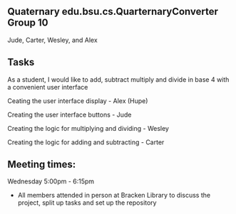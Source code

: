 
## Quaternary edu.bsu.cs.QuarternaryConverter Group 10

Jude, Carter, Wesley, and Alex


## Tasks

As a student, I would like to add, subtract multiply and divide in base 4 with a convenient user interface

Ceating the user interface display - Alex (Hupe)

Creating the user interface buttons - Jude

Creating the logic for multiplying and dividing - Wesley

Creating the logic for adding and subtracting - Carter

## Meeting times: 

Wednesday 5:00pm - 6:15pm
 - All members attended in person at Bracken Library to discuss the project, split up tasks and set up the repository

